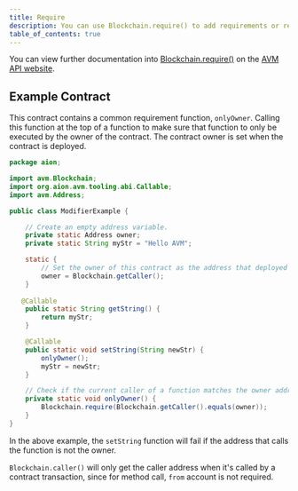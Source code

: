 ```yaml
---
title: Require
description: You can use Blockchain.require() to add requirements or restrictions for an action to be executed. It checks the provided condition is true or not. If it is false, it triggers a revert. This is sometimes called a modifier.
table_of_contents: true
---
```


You can view further documentation into [Blockchain.require()](https://avm-api.aion.network/avm/blockchain#section-require%28boolean%29) on the [AVM API website](https://avm-api.aion.network/).

## Example Contract

This contract contains a common requirement function, `onlyOwner`. Calling this function at the top of a function to make sure that function to only be executed by the owner of the contract. The contract owner is set when the contract is deployed.

```java
package aion;

import avm.Blockchain;
import org.aion.avm.tooling.abi.Callable;
import avm.Address;

public class ModifierExample {

    // Create an empty address variable.
    private static Address owner;
    private static String myStr = "Hello AVM";

    static {
        // Set the owner of this contract as the address that deployed it. This cannot be altered.
        owner = Blockchain.getCaller();
    }
  
   @Callable
    public static String getString() {
        return myStr;
    }

    @Callable
    public static void setString(String newStr) {
        onlyOwner();
        myStr = newStr;
    }

    // Check if the current caller of a function matches the owner address.
    private static void onlyOwner() {
        Blockchain.require(Blockchain.getCaller().equals(owner));
    }
}
```

In the above example, the `setString` function will fail if the address that calls the function is not the owner.

`Blockchain.caller()` will only get the caller address when it's called by a contract transaction, since for method call, `from` account is not required.
